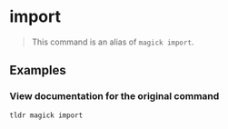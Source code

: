 # import

> This command is an alias of `magick import`.

## Examples

### View documentation for the original command

```bash
tldr magick import
```
